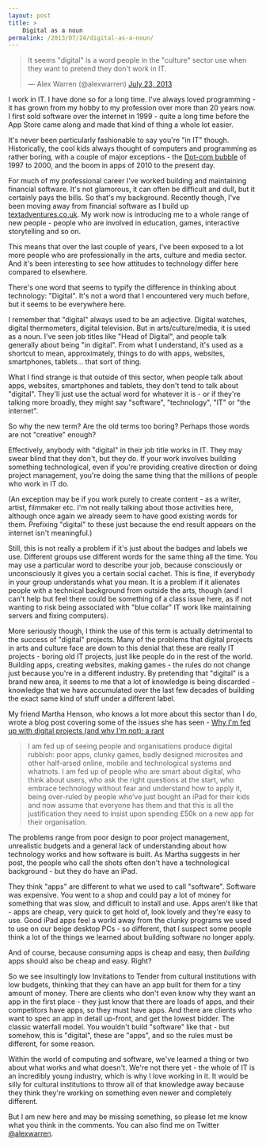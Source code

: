 ```yaml
---
layout: post
title: >
    Digital as a noun
permalink: /2013/07/24/digital-as-a-noun/
---
```


<blockquote class="twitter-tweet" data-lang="en"><p lang="en" dir="ltr">It seems &quot;digital&quot; is a word people in the &quot;culture&quot; sector use when they want to pretend they don&#39;t work in IT.</p>&mdash; Alex Warren (@alexwarren) <a href="https://twitter.com/alexwarren/status/359647596286980096">July 23, 2013</a></blockquote>
<script async src="//platform.twitter.com/widgets.js" charset="utf-8"></script>

I work in IT. I have done so for a long time. I've always loved programming - it has grown from my hobby to my profession over more than 20 years now. I first sold software over the internet in 1999 - quite a long time before the App Store came along and made that kind of thing a whole lot easier.

It's never been particularly fashionable to say you're "in IT" though. Historically, the cool kids always thought of computers and programming as rather boring, with a couple of major exceptions - the <a href="http://en.wikipedia.org/wiki/Dot-com_bubble">Dot-com bubble</a> of 1997 to 2000, and the boom in apps of 2010 to the present day.

For much of my professional career I've worked building and maintaining financial software. It's not glamorous, it can often be difficult and dull, but it certainly pays the bills. So that's my background. Recently though, I've been moving away from financial software as I build up <a href="http://textadventures.co.uk/">textadventures.co.uk</a>. My work now is introducing me to a whole range of new people - people who are involved in education, games, interactive storytelling and so on.

This means that over the last couple of years, I've been exposed to a lot more people who are professionally in the arts, culture and media sector. And it's been interesting to see how attitudes to technology differ here compared to elsewhere.

There's one word that seems to typify the difference in thinking about technology: "Digital". It's not a word that I encountered very much before, but it seems to be everywhere here.

I remember that "digital" always used to be an adjective. Digital watches, digital thermometers, digital television. But in arts/culture/media, it is used as a noun. I've seen job titles like "Head of Digital", and people talk generally about being "in digital". From what I understand, it's used as a shortcut to mean, approximately, things to do with apps, websites, smartphones, tablets... that sort of thing.

What I find strange is that outside of this sector, when people talk about apps, websites, smartphones and tablets, they don't tend to talk about "digital". They'll just use the actual word for whatever it is - or if they're talking more broadly, they might say "software", "technology", "IT" or "the internet".

So why the new term? Are the old terms too boring? Perhaps those words are not "creative" enough?

Effectively, anybody with "digital" in their job title works in IT. They may swear blind that they don't, but they do. If your work involves building something technological, even if you're providing creative direction or doing project management, you're doing the same thing that the millions of people who work in IT do.

(An exception may be if you work purely to create content - as a writer, artist, filmmaker etc. I'm not really talking about those activities here, although once again we already seem to have good existing words for them. Prefixing "digital" to these just because the end result appears on the internet isn't meaningful.)

Still, this is not really a problem if it's just about the badges and labels we use. Different groups use different words for the same thing all the time. You may use a particular word to describe your job, because consciously or unconsciously it gives you a certain social cachet. This is fine, if everybody in your group understands what you mean. It is a problem if it alienates people with a technical background from outside the arts, though (and I can't help but feel there could be something of a class issue here, as if not wanting to risk being associated with "blue collar" IT work like maintaining servers and fixing computers).

More seriously though, I think the use of this term is actually detrimental to the success of "digital" projects. Many of the problems that digital projects in arts and culture face are down to this denial that these are really IT projects - boring old IT projects, just like people do in the rest of the world. Building apps, creating websites, making games - the rules do not change just because you're in a different industry. By pretending that "digital" is a brand new area, it seems to me that a lot of knowledge is being discarded - knowledge that we have accumulated over the last few decades of building the exact same kind of stuff under a different label.

My friend Martha Henson, who knows a lot more about this sector than I do, wrote a blog post covering some of the issues she has seen - <a href="http://marthasadie.wordpress.com/2013/07/23/why-im-fed-up-with-digital-projects-and-why-im-not-a-rant/">Why I'm fed up with digital projects (and why I'm not): a rant</a>
<blockquote>I am fed up of seeing people and organisations produce digital rubbish: poor apps, clunky games, badly designed microsites and other half-arsed online, mobile and technological systems and whatnots. I am fed up of people who are smart about digital, who think about users, who ask the right questions at the start, who embrace technology without fear and understand how to apply it, being over-ruled by people who’ve just bought an iPad for their kids and now assume that everyone has them and that this is all the justification they need to insist upon spending £50k on a new app for their organisation.</blockquote>
The problems range from poor design to poor project management, unrealistic budgets and a general lack of understanding about how technology works and how software is built. As Martha suggests in her post, the people who call the shots often don't have a technological background - but they do have an iPad.

They think "apps" are different to what we used to call "software". Software was expensive. You went to a shop and could pay a lot of money for something that was slow, and difficult to install and use. Apps aren't like that - apps are cheap, very quick to get hold of, look lovely and they're easy to use. Good iPad apps feel a world away from the clunky programs we used to use on our beige desktop PCs - so different, that I suspect some people think a lot of the things we learned about building software no longer apply.

And of course, because <em>consuming</em> apps is cheap and easy, then <em>building</em> apps should also be cheap and easy. Right?

So we see insultingly low Invitations to Tender from cultural institutions with low budgets, thinking that they can have an app built for them for a tiny amount of money. There are clients who don't even know why they want an app in the first place - they just know that there are loads of apps, and their competitors have apps, so they must have apps. And there are clients who want to spec an app in detail up-front, and get the lowest bidder. The classic waterfall model. You wouldn't build "software" like that - but somehow, this is "digital", these are "apps", and so the rules must be different, for some reason.

Within the world of computing and software, we've learned a thing or two about what works and what doesn't. We're not there yet - the whole of IT is an incredibly young industry, which is why I love working in it. It would be silly for cultural institutions to throw all of that knowledge away because they think they're working on something even newer and completely different.

But I am new here and may be missing something, so please let me know what you think in the comments. You can also find me on Twitter <a href="https://twitter.com/alexwarren/">@alexwarren</a>.